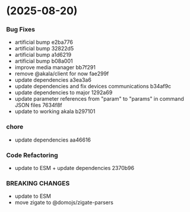 #  (2025-08-20)


### Bug Fixes

* artificial bump e2ba776
* artificial bump 32822d5
* artificial bump a1d6219
* artificial bump b08a001
* improve media manager bb7f291
* remove @akala/client for now fae299f
* update dependencies a3ea3a6
* update dependencies and fix devices communications b34af9c
* update dependencies to major 1292a69
* update parameter references from "param" to "params" in command JSON files 7634f8f
* update to working akala b297101


### chore

* update dependencies aa46616


### Code Refactoring

* update to ESM + update dependencies 2370b96


### BREAKING CHANGES

* update to ESM
* move zigate to @domojs/zigate-parsers



